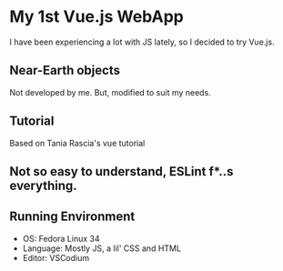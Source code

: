 # My 1st Vue.js WebApp
I have been experiencing a lot with JS lately, so I decided to try Vue.js.

## Near-Earth objects
Not developed by me. But, modified to suit my needs.

## Tutorial

Based on Tania Rascia's vue tutorial

Not so easy to understand, ESLint f*..s everything. 
---

## Running Environment

* OS: Fedora Linux 34
* Language: Mostly JS, a lil' CSS and HTML
* Editor: VSCodium
